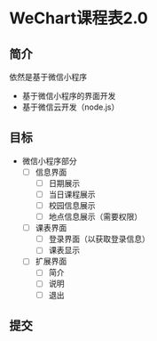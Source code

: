 # WeChart课程表2.0

## 简介

依然是基于微信小程序

- 基于微信小程序的界面开发
- 基于微信云开发（node.js）

## 目标

- 微信小程序部分
  - [ ] 信息界面
    - [ ] 日期展示
    - [ ] 当日课程展示
    - [ ] 校园信息展示
    - [ ] 地点信息展示（需要权限）
  - [ ] 课表界面
    - [ ] 登录界面（以获取登录信息）
    - [ ] 课表显示
  - [ ] 扩展界面
    - [ ] 简介
    - [ ] 说明
    - [ ] 退出

## 提交